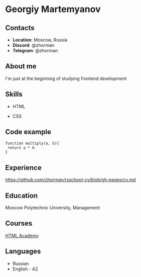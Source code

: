 # Georgiy Martemyanov
## Contacts
* **Location**: Moscow, Russia
* **Discord**: @zhorman
* **Telegram**: @zhorman
## About me
I'm just at the beginning of studying frontend development
## Skills
* HTML

* CSS

## Code example
```
function multiply(a, b){
 return a * b
}
```
## Experience
https://github.com/zhorman/rsschool-cv/blob/gh-pages/cv.md
## Education
Moscow Polytechnic University, Management
## Courses 
[HTML Academy](https://htmlacademy.ru/)
## Languages
* Russian
* English - A2